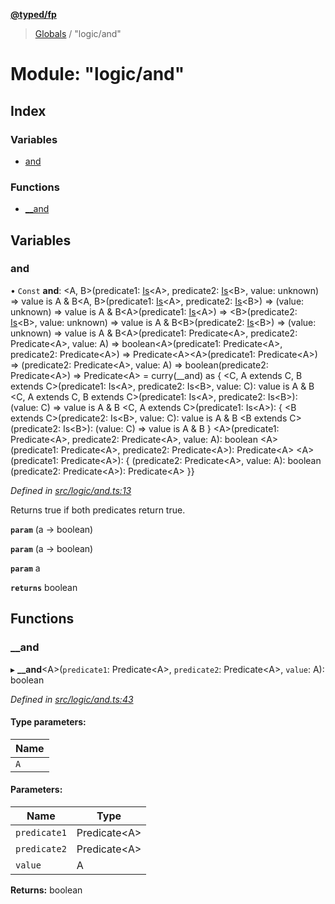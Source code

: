 **[@typed/fp](../README.md)**

> [Globals](../globals.md) / "logic/and"

# Module: "logic/and"

## Index

### Variables

* [and](_logic_and_.md#and)

### Functions

* [\_\_and](_logic_and_.md#__and)

## Variables

### and

• `Const` **and**: \<A, B>(predicate1: [Is](_logic_types_.md#is)\<A>, predicate2: [Is](_logic_types_.md#is)\<B>, value: unknown) => value is A & B\<A, B>(predicate1: [Is](_logic_types_.md#is)\<A>, predicate2: [Is](_logic_types_.md#is)\<B>) => (value: unknown) => value is A & B\<A>(predicate1: [Is](_logic_types_.md#is)\<A>) => \<B>(predicate2: [Is](_logic_types_.md#is)\<B>, value: unknown) => value is A & B\<B>(predicate2: [Is](_logic_types_.md#is)\<B>) => (value: unknown) => value is A & B\<A>(predicate1: Predicate\<A>, predicate2: Predicate\<A>, value: A) => boolean\<A>(predicate1: Predicate\<A>, predicate2: Predicate\<A>) => Predicate\<A>\<A>(predicate1: Predicate\<A>) => (predicate2: Predicate\<A>, value: A) => boolean(predicate2: Predicate\<A>) => Predicate\<A> = curry(\_\_and) as { \<C, A extends C, B extends C>(predicate1: Is\<A>, predicate2: Is\<B>, value: C): value is A & B \<C, A extends C, B extends C>(predicate1: Is\<A>, predicate2: Is\<B>): (value: C) => value is A & B \<C, A extends C>(predicate1: Is\<A>): { \<B extends C>(predicate2: Is\<B>, value: C): value is A & B \<B extends C>(predicate2: Is\<B>): (value: C) => value is A & B } \<A>(predicate1: Predicate\<A>, predicate2: Predicate\<A>, value: A): boolean \<A>(predicate1: Predicate\<A>, predicate2: Predicate\<A>): Predicate\<A> \<A>(predicate1: Predicate\<A>): { (predicate2: Predicate\<A>, value: A): boolean (predicate2: Predicate\<A>): Predicate\<A> }}

*Defined in [src/logic/and.ts:13](https://github.com/TylorS/typed-fp/blob/559f273/src/logic/and.ts#L13)*

Returns true if both predicates return true.

**`param`** (a -> boolean)

**`param`** (a -> boolean)

**`param`** a

**`returns`** boolean

## Functions

### \_\_and

▸ **__and**\<A>(`predicate1`: Predicate\<A>, `predicate2`: Predicate\<A>, `value`: A): boolean

*Defined in [src/logic/and.ts:43](https://github.com/TylorS/typed-fp/blob/559f273/src/logic/and.ts#L43)*

#### Type parameters:

Name |
------ |
`A` |

#### Parameters:

Name | Type |
------ | ------ |
`predicate1` | Predicate\<A> |
`predicate2` | Predicate\<A> |
`value` | A |

**Returns:** boolean

